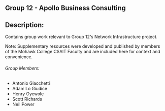 ## Group 12 - Apollo Business Consulting

## Description:
Contains group work relevant to Group 12's Network Infrastructure project.

Note: Supplementary resources were developed and published by members of the Mohawk College CSAIT Faculty and are included here for context and convenience.

###### Group Members:
- Antonio Giacchetti
- Adam Lo Giudice
- Henry Oyewole
- Scott Richards
- Neil Power
